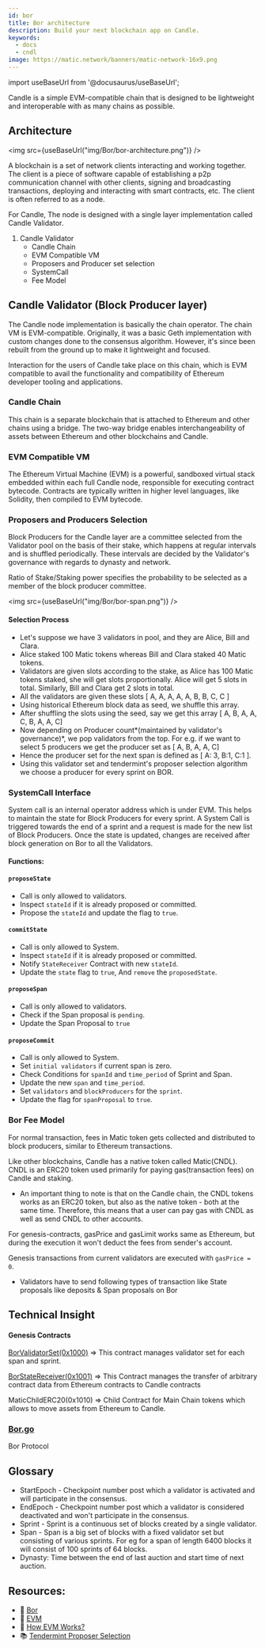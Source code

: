```yaml
---
id: bor
title: Bor architecture
description: Build your next blockchain app on Candle.
keywords:
  - docs
  - cndl
image: https://matic.network/banners/matic-network-16x9.png
---
```

import useBaseUrl from '@docusaurus/useBaseUrl';

Candle is a simple EVM-compatible chain that is designed to be lightweight and interoperable with as many chains as possible.

## Architecture

<img src={useBaseUrl("img/Bor/bor-architecture.png")} />

A blockchain is a set of network clients interacting and working together. The client is a piece of software capable of establishing a p2p communication channel with other clients, signing and broadcasting transactions, deploying and interacting with smart contracts, etc. The client is often referred to as a node.

For Candle, The node is designed with a single layer implementation called Candle Validator.

1. Candle Validator
    - Candle Chain
    - EVM Compatible VM
    - Proposers and Producer set selection
    - SystemCall
    - Fee Model

## **Candle Validator (Block Producer layer)**

The Candle node implementation is basically the chain operator. The chain VM is EVM-compatible. Originally, it was a basic Geth implementation with custom changes done to the consensus algorithm. However, it's since been rebuilt from the ground up to make it lightweight and focused.

 Interaction for the users of Candle take place on this chain, which is EVM compatible to avail the functionality and compatibility of Ethereum developer tooling and applications.

### Candle Chain

This chain is a separate blockchain that is attached to Ethereum and other chains using a bridge. The two-way bridge enables interchangeability of assets between Ethereum and other blockchains and Candle.

### EVM Compatible VM

The Ethereum Virtual Machine (EVM) is a powerful, sandboxed virtual stack embedded within each full Candle node, responsible for executing contract bytecode. Contracts are typically written in higher level languages, like Solidity, then compiled to EVM bytecode.

### Proposers and Producers Selection

Block Producers for the Candle layer are a committee selected from the Validator pool on the basis of their stake, which happens at regular intervals and is shuffled periodically. These intervals are decided by the Validator's governance with regards to dynasty and network.

Ratio of Stake/Staking power specifies the probability to be selected as a member of the block producer committee.

<img src={useBaseUrl("img/Bor/bor-span.png")} />

#### Selection Process

- Let's suppose we have 3 validators in pool, and they are Alice, Bill and Clara.
- Alice staked 100 Matic tokens whereas Bill and Clara staked 40 Matic tokens.
- Validators are given slots according to the stake, as Alice has 100 Matic tokens staked, she will get slots proportionally. Alice will get 5 slots in total. Similarly, Bill and Clara get 2 slots in total.
- All the validators are given these slots [ A, A, A, A, A, B, B, C, C ]
- Using historical Ethereum block data as seed, we shuffle this array.
- After shuffling the slots using the seed, say we get this array [ A, B, A, A, C, B, A, A, C]
- Now depending on Producer count*(maintained by validator's governance)*, we pop validators from the top. For e.g. if we want to select 5 producers we get the producer set as [ A, B, A, A, C]
- Hence the producer set for the next span is defined as [ A: 3, B:1, C:1 ].
- Using this validator set and tendermint's proposer selection algorithm we choose a producer for every sprint on BOR.

### SystemCall Interface

System call is an internal operator address which is under EVM. This helps to maintain the state for Block Producers for every sprint. A System Call is triggered towards the end of a sprint and a request is made for the new list of Block Producers. Once the state is updated, changes are received after block generation on Bor to all the Validators.

#### **Functions:**

#### `proposeState`

- Call is only allowed to validators.
- Inspect `stateId` if it is already proposed or committed.
- Propose the `stateId` and update the flag to `true`.

#### `commitState`

- Call is only allowed to System.
- Inspect `stateId` if it is already proposed or committed.
- Notify `StateReceiver` Contract with new `stateId`.
- Update the `state` flag to `true`, And `remove` the `proposedState`.

#### `proposeSpan`

- Call is only allowed to validators.
- Check if the Span proposal is `pending`.
- Update the Span Proposal to `true`

#### `proposeCommit`

- Call is only allowed to System.
- Set `initial validators` if current span is zero.
- Check Conditions for `spanId` and `time_period` of Sprint and Span.
- Update the new `span` and `time_period`.
- Set `validators` and `blockProducers` for the `sprint`.
- Update the flag for `spanProposal` to `true`.

### Bor Fee Model

For normal transaction, fees in Matic token gets collected and distributed to block producers, similar to Ethereum transactions.

Like other blockchains, Candle has a native token called Matic(CNDL). CNDL is an ERC20 token used primarily for paying gas(transaction fees) on Candle and staking.

- An important thing to note is that on the Candle chain, the CNDL tokens works as an ERC20 token, but also as the native token - both at the same time. Therefore, this means that a user can pay gas with CNDL as well as send CNDL to other accounts.

For genesis-contracts, gasPrice and gasLimit works same as Ethereum, but during the execution it won't deduct the fees from sender's account.

Genesis transactions from current validators are executed with `gasPrice = 0`.

- Validators have to send following types of transaction like State proposals like deposits & Span proposals on Bor

## Technical Insight

#### Genesis Contracts

[BorValidatorSet(0x1000)](https://github.com/candleplatforms/genesis-contracts/blob/master/contracts/BorValidatorSet.template) ⇒ This contract manages validator set for each span and sprint.

[BorStateReceiver(0x1001)](https://github.com/candleplatforms/genesis-contracts/blob/master/contracts/StateReceiver.sol) ⇒ This Contract manages the transfer of arbitrary contract data from Ethereum contracts to Candle contracts

MaticChildERC20(0x1010) ⇒ Child Contract for Main Chain tokens which allows to move assets from Ethereum to Candle.

### [Bor.go](https://github.com/candleplatforms/bor/blob/master/consensus/bor/bor.go)

Bor Protocol

## Glossary

- StartEpoch - Checkpoint number post which a validator is activated and will participate in the consensus.
- EndEpoch - Checkpoint number post which a validator is considered deactivated and won't participate in the consensus.
- Sprint - Sprint is a continuous set of blocks created by a single validator.
- Span -  Span is a big set of blocks with a fixed validator set but consisting of various sprints. For eg for a span of length 6400 blocks it will consist of 100 sprints of 64 blocks.
- Dynasty: Time between the end of last auction and start time of next auction.

## Resources:

- :ledger: [Bor](https://github.com/candleplatforms/bor)
- :blue_book: [EVM](https://www.bitrates.com/guides/ethereum/what-is-the-unstoppable-world-computer)
- :green_book: [How EVM Works?](https://medium.com/mycrypto/the-ethereum-virtual-machine-how-does-it-work-9abac2b7c9e)
- :books: [Tendermint Proposer Selection](https://docs.tendermint.com/master/spec/reactors/consensus/proposer-selection.html)
